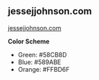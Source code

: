 ## jessejjohnson.com

[jessejjohnson.com](http://jessejjohnson.com)

**Color Scheme**
* Green: #58CB8D
* Blue: #589ABE
* Orange: #FFBD6F
